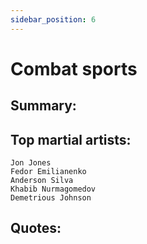 ```yaml
---
sidebar_position: 6
---
```


# Combat sports

## Summary: 



## Top martial artists:
```
Jon Jones
Fedor Emilianenko
Anderson Silva
Khabib Nurmagomedov
Demetrious Johnson
```


## Quotes:


